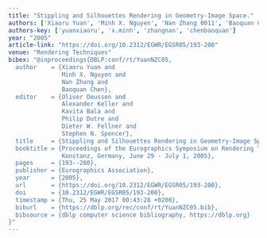 ```yaml
---
title: "Stippling and Silhouettes Rendering in Geometry-Image Space."
authors: ['Xiaoru Yuan', 'Minh X. Nguyen', 'Nan Zhang 0011', 'Baoquan Chen']
authors-key: ['yuanxiaoru', 'x.minh', 'zhangnan', 'chenbaoquan']
year: "2005"
article-link: "https://doi.org/10.2312/EGWR/EGSR05/193-200"
venue: "Rendering Techniques"
bibex: "@inproceedings{DBLP:conf/rt/YuanNZC05,
  author    = {Xiaoru Yuan and
               Minh X. Nguyen and
               Nan Zhang and
               Baoquan Chen},
  editor    = {Oliver Deussen and
               Alexander Keller and
               Kavita Bala and
               Philip Dutre and
               Dieter W. Fellner and
               Stephen N. Spencer},
  title     = {Stippling and Silhouettes Rendering in Geometry-Image Space},
  booktitle = {Proceedings of the Eurographics Symposium on Rendering Techniques,
               Konstanz, Germany, June 29 - July 1, 2005},
  pages     = {193--200},
  publisher = {Eurographics Association},
  year      = {2005},
  url       = {https://doi.org/10.2312/EGWR/EGSR05/193-200},
  doi       = {10.2312/EGWR/EGSR05/193-200},
  timestamp = {Thu, 25 May 2017 00:43:28 +0200},
  biburl    = {https://dblp.org/rec/conf/rt/YuanNZC05.bib},
  bibsource = {dblp computer science bibliography, https://dblp.org}
}"
---
```

